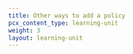 ```yaml
---
title: Other ways to add a policy
pcx_content_type: learning-unit
weight: 3
layout: learning-unit
---
```

